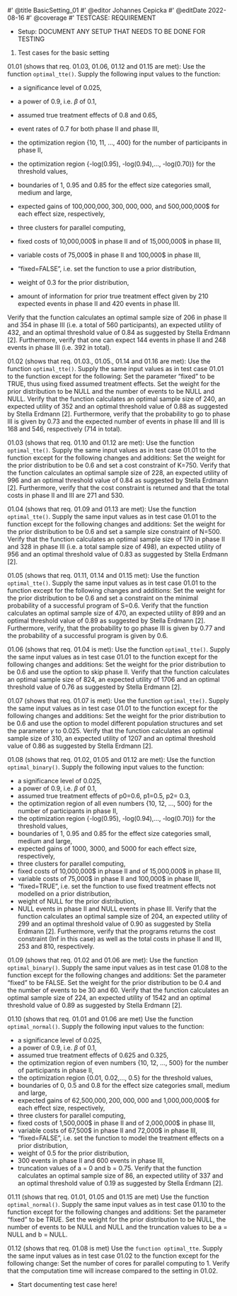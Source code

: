 #' @title BasicSetting_01
#' @editor Johannes Cepicka
#' @editDate 2022-08-16
#' @coverage
#' TESTCASE: REQUIREMENT


+ Setup: DOCUMENT ANY SETUP THAT NEEDS TO BE DONE FOR TESTING

01. Test cases for the basic setting

01.01 (shows that req. 01.03, 01.06, 01.12 and 01.15 are met): Use the function `optimal_tte()`. Supply the following input values to the function:
  
  * a significance level of 0.025,
 
  * a power of 0.9, i.e. $\beta$ of 0.1,
 
  * assumed true treatment effects of 0.8 and 0.65,
  
  * event rates of 0.7 for both phase II and phase III,
 
  * the optimization region {10, 11, …, 400} for the number of participants in phase II,
 
  * the optimization region {-log(0.95), -log(0.94),…, -log(0.70)} for the threshold values,
 
  * boundaries of 1, 0.95 and 0.85 for the effect size categories small, medium and large,
 
  * expected gains of 100,000,000$, 300,000,000$, and 500,000,000$ for each effect size, respectively,
 
  * three clusters for parallel computing,
 
  * fixed costs of 10,000,000$ in phase II and of 15,000,000$ in phase III,
 
  * variable costs of 75,000$ in phase II and 100,000$ in phase III,
 
  * “fixed=FALSE”, i.e. set the function to use a prior distribution,
 
  * weight of 0.3 for the prior distribution,

  * amount of information for prior true treatment effect given by 210 expected events in phase II and 420 events in phase III.

Verify that the function calculates an optimal sample size of 206 in phase II and 354 in phase III (i.e. a total of 560 participants), an expected utility of 432, and an optimal threshold value of 0.84 as suggested by Stella Erdmann [2]. Furthermore, verify that one can expect 144 events in phase II and 248 events in phase III (i.e. 392 in total).

01.02 (shows that req. 01.03., 01.05., 01.14 and 01.16 are met): Use the function `optimal_tte()`. Supply the same input values as in test case 01.01 to the function except for the following: Set the parameter “fixed” to be TRUE, thus using fixed assumed treatment effects. Set the weight for the prior distribution to be NULL and the number of events to be NULL and NULL. 
Verify that the function calculates an optimal sample size of 240, an expected utility of 352 and an optimal threshold value of 0.88 as suggested by Stella Erdmann [2]. Furthermore, verify that the probability to go to phase III is given by 0.73 and the expected number of events in phase III and III is 168 and 546, respectively (714 in total).

01.03 (shows that req. 01.10 and 01.12 are met): Use the function `optimal_tte()`. Supply the same input values as in test case 01.01 to the function except for the following changes and additions: Set the weight for the prior distribution to be 0.6 and set a cost constraint of K=750.
Verify that the function calculates an optimal sample size of 228, an expected utility of 996 and an optimal threshold value of 0.84 as suggested by Stella Erdmann [2]. Furthermore, verify that the cost constraint is returned and that the total costs in phase II and III are 271 and 530.

01.04 (shows that req. 01.09 and 01.13 are met): Use the function `optimal_tte()`. Supply the same input values as in test case 01.01 to the function except for the following changes and additions: Set the weight for the prior distribution to be 0.6  and set a sample size constraint of N=500.
Verify that the function calculates an optimal sample size of 170 in phase II and 328 in phase III (i.e. a total sample size of 498), an expected utility of 956 and an optimal threshold value of 0.83 as suggested by Stella Erdmann [2].

01.05 (shows that req. 01.11, 01.14 and 01.15 met): Use the function `optimal_tte()`. Supply the same input values as in test case 01.01 to the function except for the following changes and additions: Set the weight for the prior distribution to be 0.6 and set a constraint on the minimal probability of a successful program of S=0.6.
Verify that the function calculates an optimal sample size of 470, an expected utility of 899 and an optimal threshold value of 0.89 as suggested by Stella Erdmann [2]. Furthermore, verify, that the probability to go phase III is given by 0.77 and the probability of a successful program is given by 0.6.

01.06 (shows that req. 01.04 is met): Use the function `optimal_tte()`. Supply the same input values as in test case 01.01 to the function except for the following changes and additions: Set the weight for the prior distribution to be 0.6 and use the option to skip phase II.
Verify that the function calculates an optimal sample size of 824, an expected utility of 1706 and an optimal threshold value of 0.76 as suggested by Stella Erdmann [2].

01.07 (shows that req. 01.07 is met): Use the function `optimal_tte()`. Supply the same input values as in test case 01.01 to the function except for the following changes and additions: Set the weight for the prior distribution to be 0.6 and use the option to model different population structures and set the parameter $\gamma$ to 0.025.
Verify that the function calculates an optimal sample size of 310, an expected utility of 1207 and an optimal threshold value of 0.86 as suggested by Stella Erdmann [2].

01.08 (shows that req. 01.02, 01.05 and 01.12 are met): Use the function ` optimal_binary()`. Supply the following input values to the function:
* a significance level of 0.025,
* a power of 0.9, i.e. $\beta$ of 0.1,
* assumed true treatment effects of p0=0.6, p1=0.5, p2= 0.3,
* the optimization region of all even numbers {10, 12, …, 500} for the number of participants in phase II,
* the optimization region {-log(0.95), -log(0.94),…, -log(0.70)} for the threshold values,
* boundaries of 1, 0.95 and 0.85 for the effect size categories small, medium and large,
* expected gains of 1000, 3000, and 5000 for each effect size, respectively,
* three clusters for parallel computing,
* fixed costs of 10,000,000$ in phase II and of 15,000,000$ in phase III,
* variable costs of 75,000$ in phase II and 100,000$ in phase III,
* “fixed=TRUE”, i.e. set the function to use fixed treatment effects not modelled on a prior distribution,
* weight of NULL for the prior distribution,
* NULL events in phase II and NULL events in phase III.
Verify that the function calculates an optimal sample size of 204, an expected utility of 299 and an optimal threshold value of 0.90 as suggested by Stella Erdmann [2]. Furthermore, verify that the programs returns the cost constraint (Inf in this case) as well as the total costs in phase II and III, 253 and 810, respectively.

01.09 (shows that req. 01.02 and 01.06 are met): Use the function `optimal_binary()`. Supply the same input values as in test case 01.08 to the function except for the following changes and additions: Set the parameter “fixed” to be FALSE. Set the weight for the prior distribution to be 0.4 and the number of events to be 30 and 60. 
Verify that the function calculates an optimal sample size of 224, an expected utility of 1542 and an optimal threshold value of 0.89 as suggested by Stella Erdmann [2].

01.10 (shows that req. 01.01 and 01.06 are met) Use the function `optimal_normal()`. Supply the following input values to the function:
* a significance level of 0.025,
* a power of 0.9, i.e. $\beta$ of 0.1,
* assumed true treatment effects of 0.625 and 0.325,
* the optimization region of even numbers {10, 12, …, 500} for the number of participants in phase II,
* the optimization region {0.01, 0.02,…, 0.5} for the threshold values,
* boundaries of 0, 0.5 and 0.8 for the effect size categories small, medium and large,
* expected gains of 62,500,000$, 200,000,000$ and 1,000,000,000$ for each effect size, respectively,
* three clusters for parallel computing,
* fixed costs of 1,500,000$ in phase II and of 2,000,000$ in phase III,
* variable costs of 67,500$ in phase II and 72,000$ in phase III,
* “fixed=FALSE”, i.e. set the function to model the treatment effects on a prior distribution,
* weight of 0.5 for the prior distribution,
* 300 events in phase II and 600 events in phase III,
* truncation values of a = 0 and b = 0.75.
Verify that the function calculates an optimal sample size of 86, an expected utility of 337 and an optimal threshold value of 0.19 as suggested by Stella Erdmann [2].

01.11 (shows that req. 01.01, 01.05 and 01.15 are met) Use the function `optimal_normal()`. Supply the same input values as in test case 01.10 to the function except for the following changes and additions: Set the parameter “fixed” to be TRUE. Set the weight for the prior distribution to be NULL, the number of events to be NULL and NULL and the truncation values to be a = NULL and b = NULL.

01.12 (shows that req. 01.08 is met) Use the `function optimal_tte`. Supply the same input values as in test case 01.02 to the function except for the following change: Set the number of cores for parallel computing to 1. Verify that the computation time will increase compared to the setting in 01.02.


+ Start documenting test case here!
